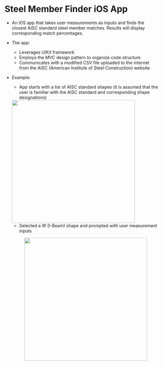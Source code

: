 # Steel Member Finder iOS App

* An iOS app that takes user measurements as inputs and finds the closest AISC standard steel member matches. Results will display corresponding match percentages.
* The app:
  * Leverages UIKit framework
  * Employs the MVC design pattern to organize code structure
  * Communicates with a modified CSV file uploaded to the internet from the AISC (American Institute of Steel Construction) website

* Example:
  * App starts with a list of AISC standard shapes (it is assumed that the user is familiar with the AISC standard and corresponding shape designations)
  <img src="https://user-images.githubusercontent.com/116110636/234703857-677d6095-7d21-4698-bf46-7ba19b662d3b.png" width="400" align="center">
  
  * Selected a W (I-Beam) shape and prompted with user measurement inputs
  <p align="center">
   <img src="https://user-images.githubusercontent.com/116110636/234704012-76e1fe1f-0cb9-4330-affb-b6dd58125c05.png" width="400">
  </p>
